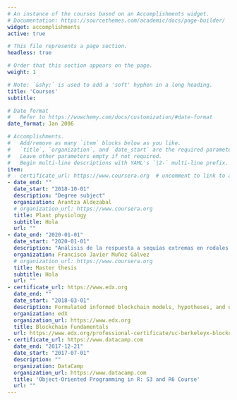 ```yaml
---
# An instance of the courses based on an Accomplishments widget.
# Documentation: https://sourcethemes.com/academic/docs/page-builder/
widget: accomplishments
active: true

# This file represents a page section.
headless: true

# Order that this section appears on the page.
weight: 1

# Note: `&shy;` is used to add a 'soft' hyphen in a long heading.
title: 'Courses'
subtitle:

# Date format
#   Refer to https://wowchemy.com/docs/customization/#date-format
date_format: Jan 2006

# Accomplishments.
#   Add/remove as many `item` blocks below as you like.
#   `title`, `organization`, and `date_start` are the required parameters.
#   Leave other parameters empty if not required.
#   Begin multi-line descriptions with YAML's `|2-` multi-line prefix.
item:
# - certificate_url: https://www.coursera.org  # uncomment to link to a website
- date_end: ""
  date_start: "2018-10-01"
  description: "Degree subject"
  organization: Arantza Aldezabal
  # organization_url: https://www.coursera.org
  title: Plant physiology
  subtitle: Hola
  url: ""
- date_end: "2020-01-01"
  date_start: "2020-01-01"
  description: "Análisis de la respuesta a sequías extremas en rodales mixtos y monoespecíficos de Pinus sylvestris y Quercus pyrenaica en la Sierra de Guadarrama"
  organization: Francisco Javier Muñoz Gálvez
  # organization_url: https://www.coursera.org
  title: Master thesis
  subtitle: Hola
  url: ""
- certificate_url: https://www.edx.org
  date_end: ""
  date_start: "2018-03-01"
  description: Formulated informed blockchain models, hypotheses, and use cases.
  organization: edX
  organization_url: https://www.edx.org
  title: Blockchain Fundamentals
  url: https://www.edx.org/professional-certificate/uc-berkeleyx-blockchain-fundamentals
- certificate_url: https://www.datacamp.com
  date_end: "2017-12-21"
  date_start: "2017-07-01"
  description: ""
  organization: DataCamp
  organization_url: https://www.datacamp.com
  title: 'Object-Oriented Programming in R: S3 and R6 Course'
  url: ""
---
```


